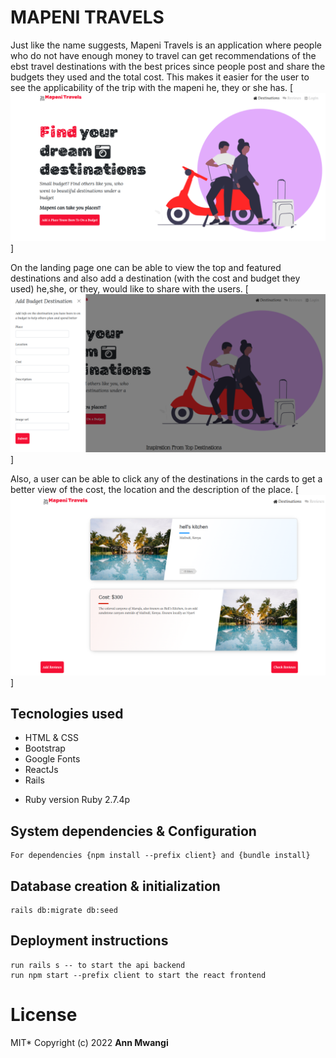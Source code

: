 # MAPENI TRAVELS

Just like the name suggests, Mapeni Travels is an application where people who do not have enough money to travel can get recommendations of the ebst travel destinations with the best prices since people post and share the budgets they used and the total cost. This makes it easier for the user to see the applicability of the trip with the mapeni he, they or she has.
 [![image](/home.png)]

On the landing page one can be able to view the top and featured destinations and also add a destination (with the cost and budget they used) he,she, or they, would like to share with the users.
[![image](/Screenshot-34.png)]

Also, a user can be able to click any of the destinations in the cards to get a better view of the cost, the location and the description of the place.
[![image](/dest.png)]

## Tecnologies used
 - HTML & CSS
 - Bootstrap
 - Google Fonts
 - ReactJs
 - Rails

* Ruby version
   Ruby 2.7.4p

## System dependencies & Configuration
    For dependencies {npm install --prefix client} and {bundle install}

## Database creation & initialization
    rails db:migrate db:seed


## Deployment instructions
    run rails s -- to start the api backend
    run npm start --prefix client to start the react frontend

# License
MIT*
Copyright (c) 2022 **Ann Mwangi**
